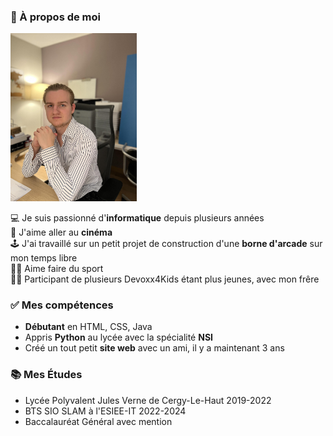 ### 👀 À propos de moi

<img src="photo.jpg" alt="Photo Ilian" width="40%" height="40%"/>


💻 Je suis passionné d'**informatique** depuis plusieurs années  
🎥 J'aime aller au **cinéma**  
🕹 J'ai travaillé sur un petit projet de construction d'une **borne d'arcade** sur mon temps libre  
🏋️‍♀️ Aime faire du sport  
👨‍💻 Participant de plusieurs Devoxx4Kids étant plus jeunes, avec mon frêre  

### ✅ Mes compétences
* **Débutant** en HTML, CSS, Java
* Appris **Python** au lycée avec la spécialité **NSI**
* Créé un tout petit **site web** avec un ami, il y a maintenant 3 ans

### 📚 Mes Études
* Lycée Polyvalent Jules Verne de Cergy-Le-Haut 2019-2022
* BTS SIO SLAM à l'ESIEE-IT 2022-2024
* Baccalauréat Général avec mention
